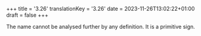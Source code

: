 +++
title = '3.26'
translationKey = '3.26'
date = 2023-11-26T13:02:22+01:00
draft = false
+++

The name cannot be analysed further by any definition. It is a primitive sign.
